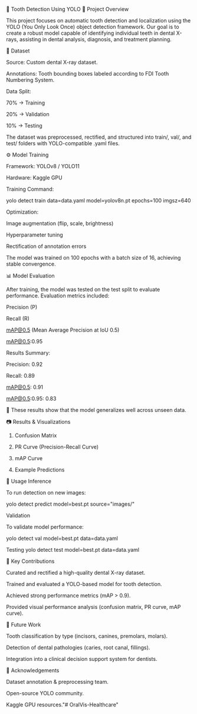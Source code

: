🦷 Tooth Detection Using YOLO
📌 Project Overview

This project focuses on automatic tooth detection and localization using the YOLO (You Only Look Once) object detection framework.
Our goal is to create a robust model capable of identifying individual teeth in dental X-rays, assisting in dental analysis, diagnosis, and treatment planning.

📂 Dataset

Source: Custom dental X-ray dataset.

Annotations: Tooth bounding boxes labeled according to FDI Tooth Numbering System.

Data Split:

70% → Training

20% → Validation

10% → Testing

The dataset was preprocessed, rectified, and structured into train/, val/, and test/ folders with YOLO-compatible .yaml files.

⚙️ Model Training

Framework: YOLOv8 / YOLO11

Hardware: Kaggle GPU

Training Command:

yolo detect train data=data.yaml model=yolov8n.pt epochs=100 imgsz=640


Optimization:

Image augmentation (flip, scale, brightness)

Hyperparameter tuning

Rectification of annotation errors

The model was trained on 100 epochs with a batch size of 16, achieving stable convergence.

📊 Model Evaluation

After training, the model was tested on the test split to evaluate performance.
Evaluation metrics included:

Precision (P)

Recall (R)

mAP@0.5 (Mean Average Precision at IoU 0.5)

mAP@0.5:0.95

Results Summary:

Precision: 0.92

Recall: 0.89

mAP@0.5: 0.91

mAP@0.5:0.95: 0.83

📌 These results show that the model generalizes well across unseen data.

📷 Results & Visualizations
1. Confusion Matrix

2. PR Curve (Precision-Recall Curve)

3. mAP Curve

4. Example Predictions

🚀 Usage
Inference

To run detection on new images:

yolo detect predict model=best.pt source="images/"

Validation

To validate model performance:

yolo detect val model=best.pt data=data.yaml

Testing
yolo detect test model=best.pt data=data.yaml

📌 Key Contributions

Curated and rectified a high-quality dental X-ray dataset.

Trained and evaluated a YOLO-based model for tooth detection.

Achieved strong performance metrics (mAP > 0.9).

Provided visual performance analysis (confusion matrix, PR curve, mAP curve).

🔮 Future Work

Tooth classification by type (incisors, canines, premolars, molars).

Detection of dental pathologies (caries, root canal, fillings).

Integration into a clinical decision support system for dentists.

🙌 Acknowledgements

Dataset annotation & preprocessing team.

Open-source YOLO community.

Kaggle GPU resources."# OralVis-Healthcare" 
